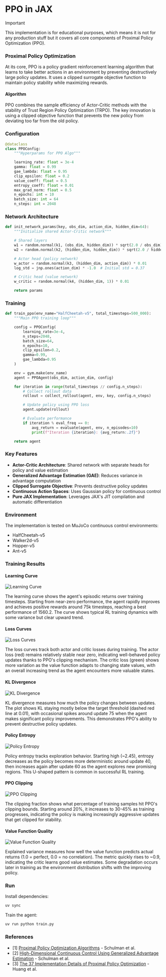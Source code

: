 # PPO in JAX

> [!IMPORTANT]
> This implementation is for educational purposes, which means it is not for any production stuff but it covers all core components of Proximal Policy Optimization (PPO).

### Proximal Policy Optimization

At its core, PPO is a policy gradient reinforcement learning algorithm that learns to take better actions in an environment by preventing destructively large policy updates. It uses a clipped surrogate objective function to maintain policy stability while maximizing rewards.

#### Algorithm

PPO combines the sample efficiency of Actor-Critic methods with the stability of Trust Region Policy Optimization (TRPO). The key innovation is using a clipped objective function that prevents the new policy from deviating too far from the old policy.

### Configuration

```python
@dataclass
class PPOConfig:
    """Hyperparams for PPO Algo"""

    learning_rate: float = 3e-4
    gamma: float = 0.99
    gae_lambda: float = 0.95
    clip_epsilon: float = 0.2
    value_coeff: float = 0.5
    entropy_coeff: float = 0.01
    max_grad_norm: float = 0.5
    n_epochs: int = 10
    batch_size: int = 64
    n_steps: int = 2048
```

### Network Architecture

```python
def init_network_params(key, obs_dim, action_dim, hidden_dim=64):
    """Initialize shared Actor-Critic network"""

    # Shared layers
    w1 = random.normal(k1, (obs_dim, hidden_dim)) * sqrt(2.0 / obs_dim)
    w2 = random.normal(k2, (hidden_dim, hidden_dim)) * sqrt(2.0 / hidden_dim)

    # Actor head (policy network)
    w_actor = random.normal(k3, (hidden_dim, action_dim)) * 0.01
    log_std = jnp.ones(action_dim) * -1.0  # Initial std = 0.37

    # Critic head (value network)
    w_critic = random.normal(k4, (hidden_dim, 1)) * 0.01

    return params
```

### Training

```python
def train_ppo(env_name="HalfCheetah-v5", total_timesteps=500_000):
    """Main PPO training loop"""

    config = PPOConfig(
        learning_rate=3e-4,
        n_steps=2048,
        batch_size=64,
        n_epochs=10,
        clip_epsilon=0.2,
        gamma=0.99,
        gae_lambda=0.95
    )

    env = gym.make(env_name)
    agent = PPOAgent(obs_dim, action_dim, config)

    for iteration in range(total_timesteps // config.n_steps):
        # Collect rollout data
        rollout = collect_rollout(agent, env, key, config.n_steps)

        # Update policy using PPO loss
        agent.update(rollout)

        # Evaluate performance
        if iteration % eval_freq == 0:
            avg_return = evaluate(agent, env, n_episodes=10)
            print(f"Iteration {iteration}: {avg_return:.2f}")

    return agent
```

### Key Features

- **Actor-Critic Architecture**: Shared network with separate heads for policy and value estimation
- **Generalized Advantage Estimation (GAE)**: Reduces variance in advantage computation
- **Clipped Surrogate Objective**: Prevents destructive policy updates
- **Continuous Action Spaces**: Uses Gaussian policy for continuous control
- **Pure JAX Implementation**: Leverages JAX's JIT compilation and automatic differentiation

### Environment

The implementation is tested on MuJoCo continuous control environments:

- HalfCheetah-v5
- Walker2d-v5
- Hopper-v5
- Ant-v5

### Training Results

#### Learning Curve

![Learning Curve](images/learning_curve.png)

The learning curve shows the agent's episodic returns over training timesteps. Starting from near-zero performance, the agent rapidly improves and achieves positive rewards around 75k timesteps, reaching a best performance of 1560.2. The curve shows typical RL training dynamics with some variance but clear upward trend.

#### Loss Curves

![Loss Curves](images/loss_curve.png)

The loss curves track both actor and critic losses during training. The actor loss (red) remains relatively stable near zero, indicating well-behaved policy updates thanks to PPO's clipping mechanism. The critic loss (green) shows more variation as the value function adapts to changing state values, with an overall increasing trend as the agent encounters more valuable states.

#### KL Divergence

![KL Divergence](images/kl_div.png)

KL divergence measures how much the policy changes between updates. The plot shows KL staying mostly below the target threshold (dashed red line at 0.01), with occasional spikes around update 75 when the agent makes significant policy improvements. This demonstrates PPO's ability to prevent destructive policy updates.

#### Policy Entropy

![Policy Entropy](images/policy_entropy.png)

Policy entropy tracks exploration behavior. Starting high (~2.45), entropy decreases as the policy becomes more deterministic around update 40, then increases again after update 60 as the agent explores new promising regions. This U-shaped pattern is common in successful RL training.

#### PPO Clipping

![PPO Clipping](images/ppo_clipping.png)

The clipping fraction shows what percentage of training samples hit PPO's clipping bounds. Starting around 20%, it increases to 30-45% as training progresses, indicating the policy is making increasingly aggressive updates that get clipped for stability.

#### Value Function Quality

![Value Function Quality](images/value_fn_quality.png)

Explained variance measures how well the value function predicts actual returns (1.0 = perfect, 0.0 = no correlation). The metric quickly rises to ~0.9, indicating the critic learns good value estimates. Some degradation occurs later in training as the environment distribution shifts with the improving policy.

### Run

Install dependencies:

```bash
uv sync
```

Train the agent:

```bash
uv run python train.py
```

### References

- [1] [Proximal Policy Optimization Algorithms](https://arxiv.org/abs/1707.06347) - Schulman et al.
- [2] [High-Dimensional Continuous Control Using Generalized Advantage Estimation](https://arxiv.org/abs/1506.02438) - Schulman et al.
- [3] [The 37 Implementation Details of Proximal Policy Optimization](https://iclr-blog-track.github.io/2022/03/25/ppo-implementation-details/) - Huang et al.
